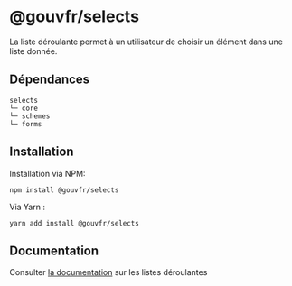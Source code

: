 # @gouvfr/selects

La liste déroulante permet à un utilisateur de choisir un élément dans une liste donnée.

## Dépendances
```shell
selects
└─ core
└─ schemes
└─ forms
```

## Installation
Installation via NPM:
```
npm install @gouvfr/selects
```
Via Yarn :
```
yarn add install @gouvfr/selects
```

## Documentation

Consulter [la documentation](https://gouvfr.atlassian.net/wiki/spaces/DB/pages/223019306/Liste+d+roulante+-+Select) sur les listes déroulantes
